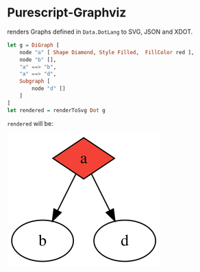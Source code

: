Purescript-Graphviz
===================

renders Graphs defined in `Data.DotLang` to SVG, JSON and XDOT.

```purescript
let g = DiGraph [
    node "a" [ Shape Diamond, Style Filled,  FillColor red ],
    node "b" [],
    "a" ==> "b",
    "a" ==> "d",
    Subgraph [
        node "d" []
    ]
]
let rendered = renderToSvg Dot g
```
`rendered` will be:

![example image](example.svg)